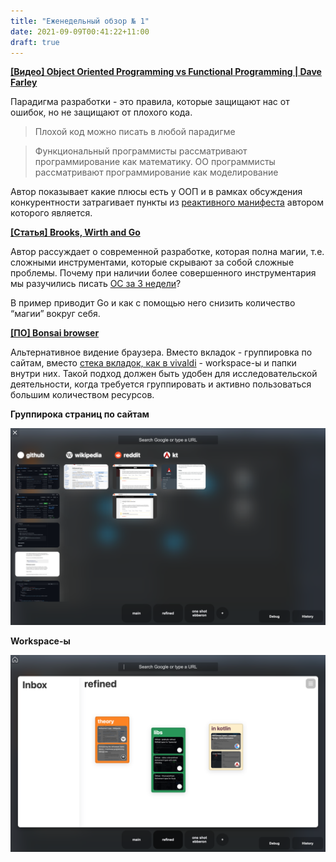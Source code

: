 ```yaml
---
title: "Еженедельный обзор № 1"
date: 2021-09-09T00:41:22+11:00
draft: true
---
```


<!--more-->

**[[Видео] Object Oriented Programming vs Functional Programming | Dave Farley](https://www.youtube.com/watch?v=-VADIcicpcg)**

Парадигма разработки - это правила, которые защищают нас от ошибок, но не защищают от плохого кода.

> Плохой код можно писать в любой парадигме

> Функциональный программисты рассматривают программирование как математику. ОО программисты рассматривают программирование как моделирование

Автор показывает какие плюсы есть у ООП и в рамках обсуждения конкурентности затрагивает пункты из [реактивного манифеста](https://www.reactivemanifesto.org) автором которого является. 

**[[Статья] Brooks, Wirth and Go](https://fredrikholmqvist.com/posts/brooks-wirth-go/)**

Автор рассуждает о современной разработке, которая полна магии, т.е. сложными инструментами, которые скрывают за собой сложные проблемы. Почему при наличии более совершенного инструментария мы разучились писать [ОС за 3 недели](https://www.youtube.com/watch?v=EY6q5dv_B-o&t=1360s)?

В пример приводит Go и как с помощью него снизить количество “магии” вокруг себя.

**[[ПО] Bonsai browser](https://bonsaibrowser.com/)**

Альтернативное видение браузера. Вместо вкладок - группировка по сайтам, вместо [стека вкладок, как в vivaldi](https://help.vivaldi.com/desktop/tabs/tab-stacks/) - workspace-ы и папки внутри них. Такой подход должен быть удобен для исследовательской деятельности, когда требуется группировать и активно пользоваться большим количеством ресурсов.

**Группирока страниц по сайтам**

![Группирока страниц по сайтам](/img/bonsaibrowser1.png)

**Workspace-ы**

![Workspace-ы](/img/bonsaibrowser2.png)